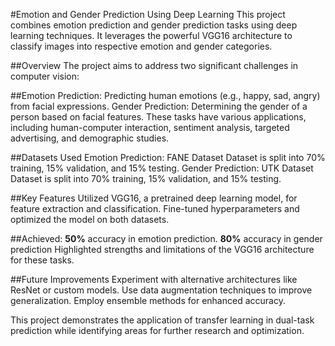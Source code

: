 #Emotion and Gender Prediction Using Deep Learning
This project combines emotion prediction and gender prediction tasks using deep learning techniques. It leverages the powerful VGG16 architecture to classify images into respective emotion and gender categories.

##Overview
The project aims to address two significant challenges in computer vision:

##Emotion Prediction:
Predicting human emotions (e.g., happy, sad, angry) from facial expressions.
Gender Prediction: Determining the gender of a person based on facial features.
These tasks have various applications, including human-computer interaction, sentiment analysis, targeted advertising, and demographic studies.

##Datasets Used
Emotion Prediction: FANE Dataset
Dataset is split into 70% training, 15% validation, and 15% testing.
Gender Prediction: UTK Dataset
Dataset is split into 70% training, 15% validation, and 15% testing.

##Key Features
Utilized VGG16, a pretrained deep learning model, for feature extraction and classification.
Fine-tuned hyperparameters and optimized the model on both datasets.

##Achieved:
**50%** accuracy in emotion prediction.
**80%** accuracy in gender prediction
Highlighted strengths and limitations of the VGG16 architecture for these tasks.

##Future Improvements
Experiment with alternative architectures like ResNet or custom models.
Use data augmentation techniques to improve generalization.
Employ ensemble methods for enhanced accuracy.

This project demonstrates the application of transfer learning in dual-task prediction while identifying areas for further research and optimization.
